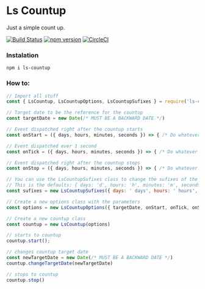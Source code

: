 # Ls Countup

Just a simple count up.

[![Build Status](https://travis-ci.org/leandrosimoes/ls-countup.svg?branch=master)](https://travis-ci.org/leandrosimoes/ls-countup) 
[![npm version](https://badge.fury.io/js/ls-countup.svg)](https://badge.fury.io/js/ls-countup) 
[![CircleCI](https://circleci.com/gh/leandrosimoes/ls-countup.svg?style=svg)](https://circleci.com/gh/leandrosimoes/ls-countup)

### Instalation

`npm i ls-countup`

### How to:

```javascript
// Import all stuff
const { LsCountup, LsCountupOptions, LsCountupSufixes } = require('ls-countup')

// Target date to be the reference for the countup
const targetDate = new Date(/* MUST BE A BACKWARD DATE */)

// Event dispatched right after the countup starts
const onStart = ({ days, hours, minutes, seconds }) => { /* Do whatever you want... */ }

// Event dispatched ever 1 second
const onTick = ({ days, hours, minutes, seconds }) => { /* Do whatever you want... */ }

// Event dispatched right after the countup stops
const onStop = ({ days, hours, minutes, seconds }) => { /* Do whatever you want... */ }

// You can use the LsCountupSufixes class to change the sufixes of the tick on return
// This is the defaults: { days: 'd', hours: 'h', minutes: 'm', seconds: 's' }
const sufixes = new LsCountupSufixes({ days: ' days', hours: ' hours', minutes: ' minutes', seconds: ' seconds' })

// Create a new options class with the parameters
const options = new LsCountupOptions({ targetDate, onStart, onTick, onStop, sufixes })

// Create a new countup class
const countup = new LsCountup(options)

// starts to countup
countup.start();

// changes countup target date
const newTargetDate = new Date(/* MUST BE A BACKWARD DATE */)
countup.changeTargetDate(newTargetDate)

// stops to countup
countup.stop()
```